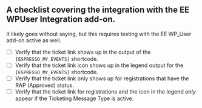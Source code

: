 ## A checklist covering the integration with the EE WPUser Integration add-on.

It likely goes without saying, but this requires testing with the EE WP_User add-on active as well.

* [ ] Verify that the ticket link shows up in the output of the `[ESPRESSO_MY_EVENTS]` shortcode.
* [ ] Verify that the ticket link icon shows up in the legend output for the `[ESPRESSO_MY_EVENTS]` shortcode.
* [ ] Verify that the ticket link only shows up for registrations that have the RAP (Approved) status.
* [ ] Verify that the ticket link for registrations and the icon in the legend _only_ appear if the Ticketing Message Type is active.